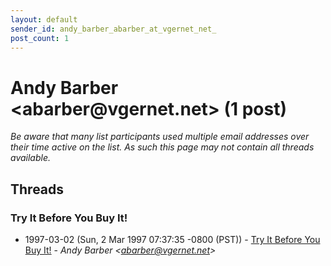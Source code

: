 ```yaml
---
layout: default
sender_id: andy_barber_abarber_at_vgernet_net_
post_count: 1
---
```


# Andy Barber <abarber<span>@</span>vgernet.net> (1 post)

_Be aware that many list participants used multiple email addresses over their time active on the list. As such this page may not contain all threads available._

## Threads

### Try It Before You Buy It!
+ 1997-03-02 (Sun, 2 Mar 1997 07:37:35 -0800 (PST)) - [Try It Before You Buy It!](/archive/1997/03/dfe328fe419c94432cf83a3d2dd20c3c238a7798da5faf2f14cfbe89614dc1e2) - _Andy Barber \<abarber@vgernet.net\>_

